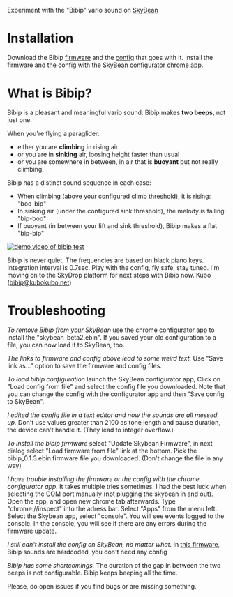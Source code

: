 Experiment with the "Bibip" vario sound on [SkyBean](https://github.com/fhorinek/SkyBean)

Installation
============
Download the Bibip [firmware](https://raw.githubusercontent.com/kubotron/BiBean/master/bibip_0.1.3.ebin) and the [config](https://raw.githubusercontent.com/kubotron/BiBean/master/config-black-keys.sbc) that goes with it. Install the firmware and the config with the [SkyBean configurator chrome app](https://chrome.google.com/webstore/detail/skybean-configurator/njolekdacakglgbnpmeldongebgldnhd?hl=en). 

What is Bibip?
==============
Bibip is a pleasant and meaningful vario sound. Bibip makes **two beeps**, not just one.

When you're flying a paraglider: 
* either you are **climbing** in rising air
* or you are in **sinking** air, loosing height faster than usual
* or you are somewhere in between, in air that is **buoyant** but not really climbing. 

Bibip has a distinct sound sequence in each case:
* When climbing (above your configured climb threshold), it is rising: "boo-bip" 
* In sinking air (under the configured sink threshold), the melody is falling: "bip-boo"
* If buoyant (in between your lift and sink threshold), Bibip makes a flat "bip-bip"

[![demo video of bibip test](https://img.youtube.com/vi/7PRNan8xcpo/0.jpg)](https://www.youtube.com/watch?v=7PRNan8xcpo)

Bibip is never quiet. The frequencies are based on black piano keys. Integration interval is 0.7sec. Play with the config, fly safe, stay tuned. I'm moving on to the SkyDrop platform for next steps with Bibip now. 
Kubo (bibip@kubokubo.net) 

Troubleshooting
===============
*To remove Bibip from your SkyBean* use the chrome configurator app to install the "skybean_beta2.ebin". If you saved your old configuration to a file, you can now load it to SkyBean, too.

*The links to firmware and config above lead to some weird text.* Use "Save link as..." option to save the firmware and config files. 

*To load bibip configuration* launch the SkyBean configurator app, Click on "Load config from file" and select the config file you downloaded. Note that you can change the config with the configurator app and then "Save config to SkyBean".   

*I edited the config file in a text editor and now the sounds are all messed up.* Don't use values greater than 2100 as tone length and pause duration, the device can't handle it. (They lead to integer overflow.)

*To install the bibip firmware* select "Update Skybean Firmware", in next dialog select "Load firmware from file" link at the bottom. Pick the bibip_0.1.3.ebin firmware file you downloaded. (Don't change the file in any way)

*I have trouble installing the firmware or the config with the chrome configurator app.* It takes multiple tries sometimes. I had the best luck when selecting the COM port manually (not plugging the skybean in and out). Open the app, and open new chrome tab afterwards. Type "chrome://inspect" into the adress bar. Select "Apps" from the menu left. Select the Skybean app, select "console". You will see events logged to the console. In the console, you will see if there are any errors during the firmware update.

*I still can't install the config on SkyBean, no matter what.* In [this firmware](https://raw.githubusercontent.com/kubotron/BiBean/master/bibip_0.1.3.hardcoded.ebin), Bibip sounds are hardcoded, you don't need any config

*Bibip has some shortcomings.* The duration of the gap in between the two beeps is not configurable. Bibip keeps beeping all the time.

Please, do open issues if you find bugs or are missing something. 


